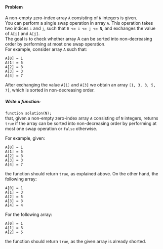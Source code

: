 #### Problem

A non-empty zero-index array `A` consisting of `N` integers is given.   
You can perform a single swap operation in array `A`. This operation takes two indices `i` and `j`, such that `0 <= i <= j <= N`, and exchanges the value of `A[i]` and `A[j]`.   
The goal is to check whether array A can be sorted into non-decreasing order by performing at most one swap operation.    
For example, consider array `A` such that:
```
A[0] = 1
A[1] = 5
A[2] = 3
A[3] = 3
A[4] = 7
```
After exchanging the value `A[1]` and `A[3]` we obtain an array `[1, 3, 3, 5, 7]`, which is sorted in non-decreasing order.

##### Write a function:   
`function solution(N);`   
that, given a non-empty zero-index array `A` consisting of `N` integers, returns `true` if the array can be sorted into non-decreasing order by performing at most one swap operation or `false` otherwise.   

For example, given:
```
A[0] = 1
A[1] = 5
A[2] = 3
A[3] = 3
A[4] = 7
```
the function should return `true`, as explained above. On the other hand, the following array:
```
A[0] = 1
A[1] = 3
A[2] = 5
A[3] = 3
A[4] = 4
```
For the following array:
```
A[0] = 1
A[1] = 3
A[2] = 5
```
the function should return `true`, as the given array is already shorted.
